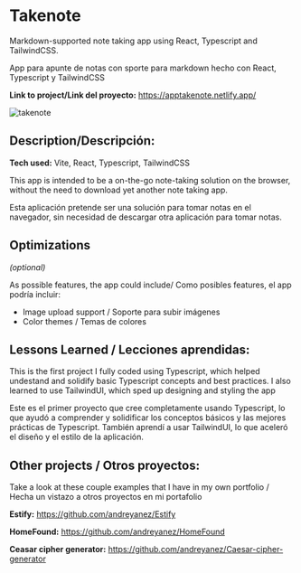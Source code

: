 # Takenote

Markdown-supported note taking app using React, Typescript and TailwindCSS.

App para apunte de notas con sporte para markdown hecho con React, Typescript y TailwindCSS

**Link to project/Link del proyecto:** https://apptakenote.netlify.app/

![takenote](https://user-images.githubusercontent.com/39743205/206944699-fd7a746f-643d-4696-8a30-050ddba992fe.JPG)

## Description/Descripción:

**Tech used:** Vite, React, Typescript, TailwindCSS

This app is intended to be a on-the-go note-taking solution on the browser, without the need to download yet another note taking app.

Esta aplicación pretende ser una solución para tomar notas en el navegador, sin necesidad de descargar otra aplicación para tomar notas.

## Optimizations
*(optional)*

As possible features, the app could include/ Como posibles features, el app podría incluir:
- Image upload support / Soporte para subir imágenes
- Color themes / Temas de colores

## Lessons Learned / Lecciones aprendidas:

This is the first project I fully coded using Typescript, which helped undestand and solidify basic Typescript concepts and best practices. I also learned to use TailwindUI, which sped up designing and styling the app

Este es el primer proyecto que cree completamente usando Typescript, lo que ayudó a comprender y solidificar los conceptos básicos y las mejores prácticas de Typescript. También aprendí a usar TailwindUI, lo que aceleró el diseño y el estilo de la aplicación.

## Other projects / Otros proyectos:

Take a look at these couple examples that I have in my own portfolio /
Hecha un vistazo a otros proyectos en mi portafolio

**Estify:** https://github.com/andreyanez/Estify

**HomeFound:** https://github.com/andreyanez/HomeFound

**Ceasar cipher generator:** https://github.com/andreyanez/Caesar-cipher-generator
